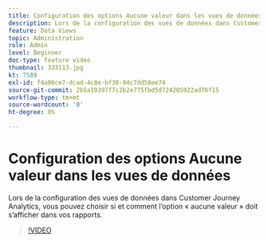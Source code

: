 ```yaml
---
title: Configuration des options Aucune valeur dans les vues de données
description: Lors de la configuration des vues de données dans Customer Journey Analytics, vous pouvez choisir si et comment l’option « aucune valeur » doit s’afficher dans vos rapports.
feature: Data Views
topic: Administration
role: Admin
level: Beginner
doc-type: feature video
thumbnail: 333113.jpg
kt: 7589
exl-id: f4a06ce7-dcad-4c8e-bf38-94c7dd58ee74
source-git-commit: 2b5a19397f7c2b2e775fbd5d724205922ad76f15
workflow-type: tm+mt
source-wordcount: '0'
ht-degree: 0%

---
```


# Configuration des options Aucune valeur dans les vues de données

Lors de la configuration des vues de données dans Customer Journey Analytics, vous pouvez choisir si et comment l’option « aucune valeur » doit s’afficher dans vos rapports.

>[!VIDEO](https://video.tv.adobe.com/v/333113/?quality=12&learn=on)
